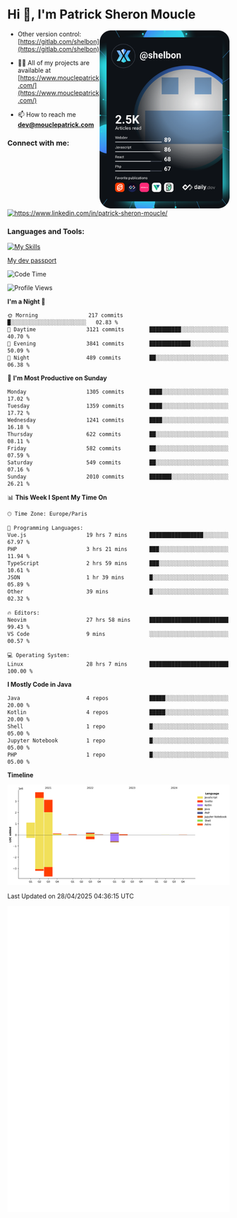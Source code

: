  
  <div align="left">
  <h1 align="left"> Hi 👋, I'm Patrick Sheron Moucle</h1>
<a     href="https://app.daily.dev/shelbon"><img src="https://github.com/shelbon/shelbon/blob/main/devcard.svg"  width="295" align="right" alt="shelbon's Dev Card"/></a>

- Other version control: [https://gitlab.com/shelbon](https://gitlab.com/shelbon)
- 👨‍💻 All of my projects are available at [https://www.mouclepatrick.com/](https://www.mouclepatrick.com/)

- 📫 How to reach me **dev@mouclepatrick.com**

<h3 align="left">Connect with me:</h3>
<p align="left">
<a href="https://linkedin.com/in/https://www.linkedin.com/in/patrick-sheron-moucle/" target="blank"  ><img align="center" src="https://raw.githubusercontent.com/rahuldkjain/github-profile-readme-generator/master/src/images/icons/Social/linked-in-alt.svg" alt="https://www.linkedin.com/in/patrick-sheron-moucle/" height="30" width="40" /></a>
</p>

<h3 align="left">Languages and Tools:</h3>
 
 [![My Skills](https://skillicons.dev/icons?i=kotlin,java,svelte,vue,spring,laravel,nuxt,htmx,go,php,elixir,graphql,css,html,tailwind,idea,vscode,redis,git,gitlab&perline=6&theme=light)](https://skillicons.dev)

[My dev passport](https://passeport.dev/p/e96cf336-11d7-4edd-916d-11af626333a8)
<!--START_SECTION:waka-->
![Code Time](http://img.shields.io/badge/Code%20Time-5%2C690%20hrs%209%20mins-blue)

![Profile Views](http://img.shields.io/badge/Profile%20Views-0-blue)

**I'm a Night 🦉** 

```text
🌞 Morning                217 commits         █░░░░░░░░░░░░░░░░░░░░░░░░   02.83 % 
🌆 Daytime                3121 commits        ██████████░░░░░░░░░░░░░░░   40.70 % 
🌃 Evening                3841 commits        █████████████░░░░░░░░░░░░   50.09 % 
🌙 Night                  489 commits         ██░░░░░░░░░░░░░░░░░░░░░░░   06.38 % 
```
📅 **I'm Most Productive on Sunday** 

```text
Monday                   1305 commits        ████░░░░░░░░░░░░░░░░░░░░░   17.02 % 
Tuesday                  1359 commits        ████░░░░░░░░░░░░░░░░░░░░░   17.72 % 
Wednesday                1241 commits        ████░░░░░░░░░░░░░░░░░░░░░   16.18 % 
Thursday                 622 commits         ██░░░░░░░░░░░░░░░░░░░░░░░   08.11 % 
Friday                   582 commits         ██░░░░░░░░░░░░░░░░░░░░░░░   07.59 % 
Saturday                 549 commits         ██░░░░░░░░░░░░░░░░░░░░░░░   07.16 % 
Sunday                   2010 commits        ███████░░░░░░░░░░░░░░░░░░   26.21 % 
```


📊 **This Week I Spent My Time On** 

```text
🕑︎ Time Zone: Europe/Paris

💬 Programming Languages: 
Vue.js                   19 hrs 7 mins       █████████████████░░░░░░░░   67.97 % 
PHP                      3 hrs 21 mins       ███░░░░░░░░░░░░░░░░░░░░░░   11.94 % 
TypeScript               2 hrs 59 mins       ███░░░░░░░░░░░░░░░░░░░░░░   10.61 % 
JSON                     1 hr 39 mins        █░░░░░░░░░░░░░░░░░░░░░░░░   05.89 % 
Other                    39 mins             █░░░░░░░░░░░░░░░░░░░░░░░░   02.32 % 

🔥 Editors: 
Neovim                   27 hrs 58 mins      █████████████████████████   99.43 % 
VS Code                  9 mins              ░░░░░░░░░░░░░░░░░░░░░░░░░   00.57 % 

💻 Operating System: 
Linux                    28 hrs 7 mins       █████████████████████████   100.00 % 
```

**I Mostly Code in Java** 

```text
Java                     4 repos             █████░░░░░░░░░░░░░░░░░░░░   20.00 % 
Kotlin                   4 repos             █████░░░░░░░░░░░░░░░░░░░░   20.00 % 
Shell                    1 repo              █░░░░░░░░░░░░░░░░░░░░░░░░   05.00 % 
Jupyter Notebook         1 repo              █░░░░░░░░░░░░░░░░░░░░░░░░   05.00 % 
PHP                      1 repo              █░░░░░░░░░░░░░░░░░░░░░░░░   05.00 % 
```



**Timeline**

![Lines of Code chart](https://raw.githubusercontent.com/shelbon/shelbon/main/assets/bar_graph.png)


 Last Updated on 28/04/2025 04:36:15 UTC
<!--END_SECTION:waka--> 
![Metrics](https://github.com/shelbon/shelbon/blob/main/github-metrics.svg)
